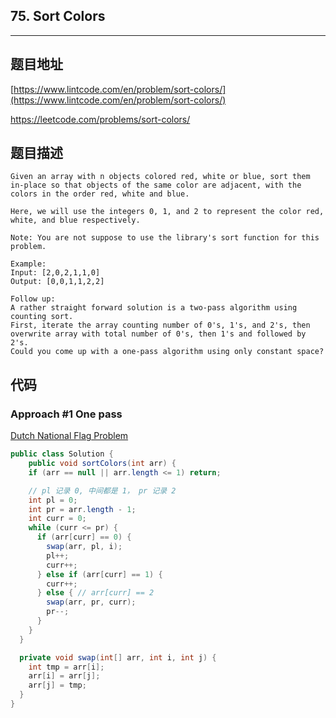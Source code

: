 ## 75. Sort Colors

----
## 题目地址

[https://www.lintcode.com/en/problem/sort-colors/](https://www.lintcode.com/en/problem/sort-colors/)

https://leetcode.com/problems/sort-colors/

## 题目描述

```text
Given an array with n objects colored red, white or blue, sort them in-place so that objects of the same color are adjacent, with the colors in the order red, white and blue.

Here, we will use the integers 0, 1, and 2 to represent the color red, white, and blue respectively.

Note: You are not suppose to use the library's sort function for this problem.

Example:
Input: [2,0,2,1,1,0]
Output: [0,0,1,1,2,2]

Follow up:
A rather straight forward solution is a two-pass algorithm using counting sort.
First, iterate the array counting number of 0's, 1's, and 2's, then overwrite array with total number of 0's, then 1's and followed by 2's.
Could you come up with a one-pass algorithm using only constant space?
```

## 代码

### Approach #1 One pass

[Dutch National Flag Problem](https://en.wikipedia.org/wiki/Dutch_national_flag_problem)

```java
public class Solution {
    public void sortColors(int arr) {
    if (arr == null || arr.length <= 1) return;

    // pl 记录 0, 中间都是 1， pr 记录 2
    int pl = 0;
    int pr = arr.length - 1;
    int curr = 0;
    while (curr <= pr) {
      if (arr[curr] == 0) { 
        swap(arr, pl, i);
        pl++;
        curr++;
      } else if (arr[curr] == 1) {
        curr++;
      } else { // arr[curr] == 2
        swap(arr, pr, curr);
        pr--;
      }
    }
  }

  private void swap(int[] arr, int i, int j) {
    int tmp = arr[i];
    arr[i] = arr[j];
    arr[j] = tmp;
  }
}
```

### 

